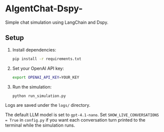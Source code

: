 # AIgentChat-Dspy-

Simple chat simulation using LangChain and Dspy.

## Setup

1. Install dependencies:

   ```bash
   pip install -r requirements.txt
   ```

2. Set your OpenAI API key:

   ```bash
   export OPENAI_API_KEY=YOUR_KEY
   ```

3. Run the simulation:

   ```bash
   python run_simulation.py
   ```

Logs are saved under the `logs/` directory.

The default LLM model is set to `gpt-4.1-nano`. Set `SHOW_LIVE_CONVERSATIONS = True` in
`config.py` if you want each conversation turn printed to the terminal while the
simulation runs.
